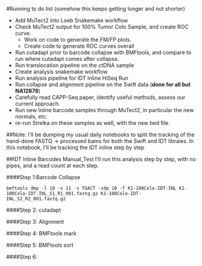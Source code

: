 #Running to do list
(somehow this keeps getting longer and not shorter)
+ Add MuTect2 into Loeb Snakemake workflow
+ Check MuTect2 output for 100% Tumor Colo Sample, and create ROC curve.
    + Work on code to generate the FM/FP plots.
    + Create code to generate ROC curves overall
+ Run cutadapt prior to barcode collapse with BMFtools, and compare to run where cutadapt comes after collapse.
+ Run translocation pipeline on the ctDNA sample
+ Create analysis snakemake workflow
+ Run analysis pipeline for IDT Inline HiSeq Run
+ Run collapse and alignment pipeline on the Swift data (**done for all but NA12878**)
+ Carefully read CAPP-Seq paper, identify useful methods, assess our current approach.
+ Run new Inline barcode samples through MuTect2, in particular the new normals, etc.
+ re-run Strelka on these samples as well, with the new bed file.

##Note:  I'll be dumping my usual daily notebooks to split the tracking of the hand-done FASTQ -> processed bams for both the Swift and IDT libraies.  In this notebook, I'll be tracking the IDT inline step by step

##IDT Inline Barcodes Manual_Test
I'll run this analysis step by step, with no pipes, and a read count at each step.

####Step 1:Barcode Collapse

    bmftools dmp -l 10 -v 11 -s TGACT -zdp 10 -f K1-100Colo-IDT-INL K1-100Colo-IDT-INL_S1_R1_001.fastq.gz K1-100Colo-IDT-INL_S1_R2_001.fastq.gz

####Step 2: cutadapt



####Step 3: Alignment


####Step 4: BMFtools mark


####Step 5: BMFtools sort


####Step 6:

